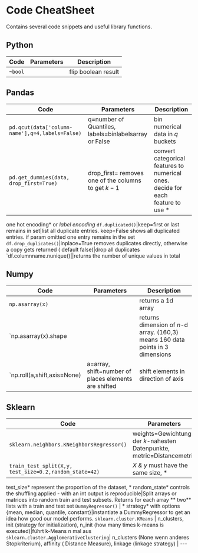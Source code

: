 # Code CheatSheet

Contains several code snippets and useful library functions.

## Python

Code|Parameters|Description
---|---|---
`~bool`||flip boolean result

## Pandas

Code|Parameters|Description
---|---|---
`pd.qcut(data['column-name'],q=4,labels=False)`|q=number of Quantiles, labels=binlabelsarray or False|bin numerical data in $q$ buckets
`pd.get_dummies(data, drop_first=True)`|drop_first= removes one of the columns to get $k-1$|convert categorical features to numerical ones. decide for each feature to use *

one hot encoding* or *label encoding*
`df.duplicated()`|keep=first or last remains in set|list all duplicate entries. keep=False shows all
duplicated entries. if param omitted one entry remains in the set
`df.drop_duplicates()`|inplace=True removes duplicates directly, otherwise a copy gets returned (
default false)|drop all duplicates
`df.columnname.nunique()||returns the number of unique values in total

## Numpy

Code|Parameters|Description
---|---|---
`np.asarray(x)`||returns a 1d array
`np.asarray(x).shape||returns dimension of $n$-d array. (160,3) means 160 data points in 3 dimensions
`np.roll(a,shift,axis=None)|a=array, shift=number of places elements are shifted|shift elements in direction of axis

## Sklearn

Code | Parameters | Description
--- |--- | ---
`sklearn.neighbors.KNeighborsRegressor()` | weights=Gewichtung der $k$-nahesten Datenpunkte, metric=Distancemetric | K-NN Regression
`train_test_split(X,y, test_size=0.2,random_state=42)` | *X & y* must have the same size, *

test_size* represent the proportion of the dataset, *
random_state* controls the shuffling applied - with an int output is reproducible|Split arrays or
matrices into random train and test subsets. Returns for each array **
two** lists with a train and test set
`DummyRegressor()` | *
strategy* with options {mean, median, quantile, constant}|instantiate a DummyRegressor to get an
idea how good our model performs.
`sklearn.cluster.KMeans` | n_clusters, init (strategy for initialization), n_init (how many times
k-means is executed)|führt k-Means n mal aus
`sklearn.cluster.AgglomerativeClustering`| n_clusters (None wenn anderes Stopkriterium), affinity (
Distance Measure), linkage (linkage strategy) | ---

